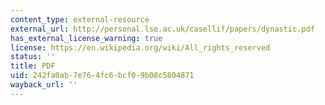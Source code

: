 ```yaml
---
content_type: external-resource
external_url: http://personal.lse.ac.uk/casellif/papers/dynastic.pdf
has_external_license_warning: true
license: https://en.wikipedia.org/wiki/All_rights_reserved
status: ''
title: PDF
uid: 242fa0ab-7e76-4fc6-bcf0-9b08c5804871
wayback_url: ''
---
```

